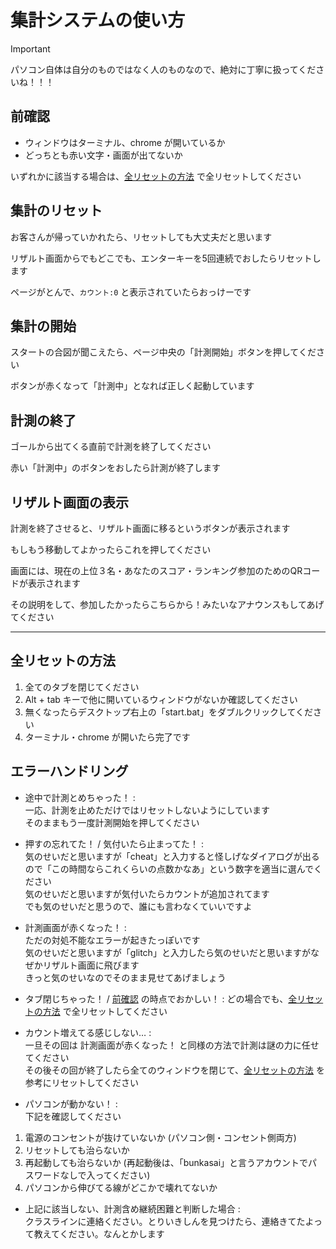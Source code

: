 # 集計システムの使い方

> [!IMPORTANT]
> パソコン自体は自分のものではなく人のものなので、絶対に丁寧に扱ってくださいね！！！

## 前確認

- ウィンドウはターミナル、chrome が開いているか
- どっちとも赤い文字・画面が出てないか

いずれかに該当する場合は、[全リセットの方法](#全リセットの方法) で全リセットしてください

## 集計のリセット

お客さんが帰っていかれたら、リセットしても大丈夫だと思います

リザルト画面からでもどこでも、エンターキーを5回連続でおしたらリセットします

ページがとんで、`カウント:0` と表示されていたらおっけーです

## 集計の開始

スタートの合図が聞こえたら、ページ中央の「計測開始」ボタンを押してください

ボタンが赤くなって「計測中」となれば正しく起動しています

## 計測の終了

ゴールから出てくる直前で計測を終了してください

赤い「計測中」のボタンをおしたら計測が終了します

## リザルト画面の表示

計測を終了させると、リザルト画面に移るというボタンが表示されます

もしもう移動してよかったらこれを押してください

画面には、現在の上位３名・あなたのスコア・ランキング参加のためのQRコードが表示されます

その説明をして、参加したかったらこちらから！みたいなアナウンスもしてあげてください

---

## 全リセットの方法

1. 全てのタブを閉じてください
2. Alt + tab キーで他に開いているウィンドウがないか確認してください
3. 無くなったらデスクトップ右上の「start.bat」をダブルクリックしてください
4. ターミナル・chrome が開いたら完了です

## エラーハンドリング

- 途中で計測とめちゃった！ : \
一応、計測を止めただけではリセットしないようにしています \
そのままもう一度計測開始を押してください

- 押すの忘れてた！ / 気付いたら止まってた！ : \
気のせいだと思いますが「cheat」と入力すると怪しげなダイアログが出るので「この時間ならこれくらいの点数かなあ」という数字を適当に選んでください \
気のせいだと思いますが気付いたらカウントが追加されてます \
でも気のせいだと思うので、誰にも言わなくていいですよ

- 計測画面が赤くなった！ : \
ただの対処不能なエラーが起きたっぽいです \
気のせいだと思いますが「glitch」と入力したら気のせいだと思いますがなぜかリザルト画面に飛びます \
きっと気のせいなのでそのまま見せてあげましょう

- タブ閉じちゃった！ / [前確認](#前確認) の時点でおかしい！ : 
どの場合でも、[全リセットの方法](#全リセットの方法) で全リセットしてください

- カウント増えてる感じしない… : \
一旦その回は 計測画面が赤くなった！ と同様の方法で計測は謎の力に任せてください \
その後その回が終了したら全てのウィンドウを閉じて、[全リセットの方法](#全リセットの方法) を参考にリセットしてください

- パソコンが動かない！ : \
下記を確認してください

1. 電源のコンセントが抜けていないか (パソコン側・コンセント側両方)
2. リセットしても治らないか
3. 再起動しても治らないか (再起動後は、「bunkasai」と言うアカウントでパスワードなしで入ってください)
4. パソコンから伸びてる線がどこかで壊れてないか

- 上記に該当しない、計測含め継続困難と判断した場合 : \
クラスラインに連絡ください。とりいきしんを見つけたら、連絡きてたよって教えてください。なんとかします
